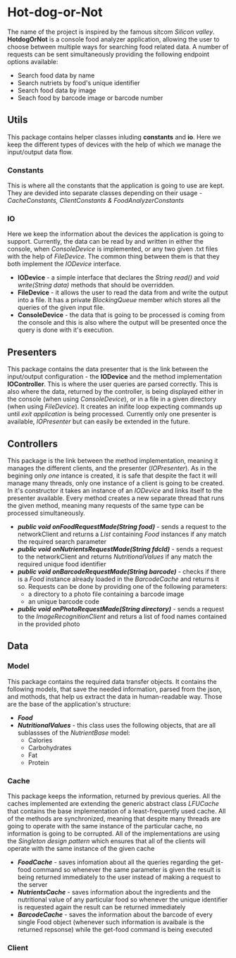 # Hot-dog-or-Not
The name of the project is inspired by the famous sitcom *Silicon valley*. **HotdogOrNot** is a console food analyzer application, allowing the user to choose between multiple ways for searching food related data. A number of requests can be sent simultaneously providing the following endpoint options available:
* Search food data by name
* Search nutriets by food's unique identifier 
* Search food data by image
* Seach food by barcode image or barcode number

## Utils
This package contains helper classes inluding **constants** and **io**. Here we keep the different types of devices with the help of which we manage the input/output data flow.
### Constants
This is where all the constants that the application is going to use are kept. They are devided into separate classes depending on their usage - *CacheConstants, ClientConstants & FoodAnalyzerConstants*
### IO
Here we keep the information about the devices the application is going to support. Currently, the data can be read by and written in either the console, when *ConsoleDevice* is implemented, or any two given .txt files with the help of *FileDevice*. The common thing between them is that they both implement the *IODevice* interface. 
* **IODevice** - a simple interface that declares the *String read()* and *void write(String data)* methods that should be overridden. 
* **FileDevice** - it allows the user to read the data from and write the output into a file. It has a private *BlockingQueue* member which stores all the queries of the given input file. 
* **ConsoleDevice** - the data that is going to be processed is coming from the console and this is also where the output will be presented once the query is done with it's execution.

## Presenters
This package contains the data presenter that is the link between the input/output configuration - the **IODevice** and the method implementation **IOController**. This is where the user queries are parsed correctly. This is also where the data, returned by the controller, is being displayed either in the console (when using *ConsoleDevice*), or in a file in a given directory (when using *FileDevice*). It creates an inifite loop expecting commands up until *exit application* is being processed. Currently only one presenter is available, *IOPresenter* but can easily be extended in the future.

## Controllers
This package is the link between the method implementation, meaning it manages the different clients, and the presenter (*IOPresenter*). As in the begining only *one* intance is created, it is safe that despite the fact it will manage many threads, only one instance of a client is going to be created. In it's constructor it takes an instance of an *IODevice* and links itself to the presenter available. Every method creates a new separate thread that runs the given method, meaning many requests of the same type can be processed simultaneously. 
* ***public void onFoodRequestMade(String food)*** - sends a request to the networkClient and returns a *List* containing *Food* instances if any match the required search parameter
* ***public void onNutrientsRequestMade(String fdcId)*** - sends a request to the networkClient and returns *NutritionalValues* if any match the required unique food identifier
* ***public void onBarcodeRequestMade(String barcode)*** - checks if there is a *Food* instance already loaded in the *BarcodeCache* and returns it so. Requests can be done by providing one of the following parameters: 
  * a directory to a photo file containing a barcode image
  * an unique barcode code
* ***public void onPhotoRequestMade(String directory)*** - sends a request to the *ImageRecognitionClient* and returs a list of food names contained in the provided photo 

## Data
### Model
This package contains the required data transfer objects. It contains the following models, that save the needed information, parsed from the json, and mothods, that help us extract the data in human-readable way. Those are the base of the application's structure:  
* ***Food***
* ***NutritionalValues*** - this class uses the following objects, that are all sublassses of the *NutrientBase* model:
  * Calories
  * Carbohydrates
  * Fat
  * Protein
### Cache
This package keeps the information, returned by previous queries. All the caches implemented are extending the generic abstract class *LFUCache* that contains the base implementation of a least-frequently used cache. All of the methods are synchronized, meaning that despite many threads are going to operate with the same instance of the particular cache, no information is going to be corrupted. All of the implementations are using the *Singleton design pattern* which ensures that all of the clients will operate with the same instance of the given cache
  * ***FoodCache*** - saves infomation about all the queries regarding the get-food command so whenever the same parameter is given the result is being returned immediately to the user instead of making a request to the server
  * ***NutrientsCache*** - saves information about the ingredients and the nutritional value of any particular food so whenever the unique identifier is requested again the result can be returned immediately
  * ***BarcodeCache*** - saves the information about the barcode of every single Food object (whenever such information is avaibale is the returned repsonse) while the get-food command is being executed
### Client

